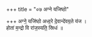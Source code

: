 +++
title = "०७ अग्ने यजिष्ठो"

+++
अग्ने॒ यजि॑ष्ठो अध्व॒रे दे॒वान्दे॑वय॒ते य॑ज ।  
होता॑ म॒न्द्रो वि रा॑ज॒स्यति॒ स्रिधः॑ ॥